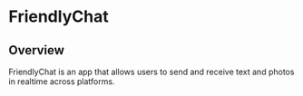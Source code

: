 # FriendlyChat


## Overview

FriendlyChat is an app that allows users to send and receive text and photos in realtime across platforms.


